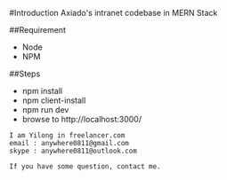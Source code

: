 #Introduction
Axiado's intranet codebase in MERN Stack

##Requirement
* Node
* NPM

##Steps
* npm install
* npm client-install
* npm run dev
* browse to http://localhost:3000/

```
I am Yilong in freelancer.com
email : anywhere0811@gmail.com
skype : anywhere0811@outlook.com

If you have some question, contact me.




